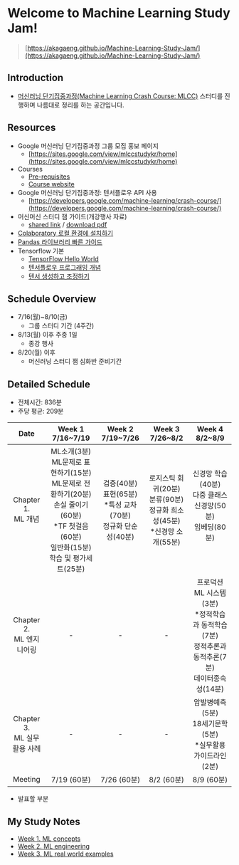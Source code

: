 # Welcome to Machine Learning Study Jam!
> [https://akagaeng.github.io/Machine-Learning-Study-Jam/](https://akagaeng.github.io/Machine-Learning-Study-Jam/)

## Introduction
- [머신러닝 단기집중과정(Machine Learning Crash Course: MLCC)](https://developers.google.com/machine-learning/crash-course/) 스터디를 진행하며 나름대로 정리를 하는 공간입니다.

## Resources
- Google 머신러닝 단기집중과정 그룹 모집 홍보 페이지
  + [https://sites.google.com/view/mlccstudykr/home](https://sites.google.com/view/mlccstudykr/home)
- Courses
  + [Pre-requisites](https://developers.google.com/machine-learning/crash-course/prereqs-and-prework)
  + [Course website](https://developers.google.com/machine-learning/crash-course/ml-intro)
- Google 머신러닝 단기집중과정: 텐서플로우 API 사용
  + [https://developers.google.com/machine-learning/crash-course/](https://developers.google.com/machine-learning/crash-course/)
- 머신머신 스터디 잼 가이드(개강행사 자료)
  + [shared link](https://docs.google.com/presentation/d/1-Wiqci7hGBhwlq2edUxb9T2spoP8JlihmFFsnU7Vk-k/edit?pli=1#slide=id.g3d483976ff_1_346) /
  [download pdf](https://github.com/akagaeng/Machine-Learning-Study-Jam/blob/master/src/etc/ML-Study-Jam-Kick-off-Recap-Guild-Jul-10-18.pdf)
- [Colaboratory 로컬 환경에 설치하기](https://github.com/google/eng-edu/blob/master/ml/cc/README.md)
- [Pandas 라이브러리 빠른 가이드](https://colab.research.google.com/notebooks/mlcc/intro_to_pandas.ipynb?hl=ko)
- Tensorflow 기본
  + [TensorFlow Hello World](https://colab.research.google.com/notebooks/mlcc/hello_world.ipynb?hl=ko)
  + [텐서플로우 프로그래밍 개념](https://colab.research.google.com/notebooks/mlcc/tensorflow_programming_concepts.ipynb?hl=ko)
  + [텐서 생성하고 조정하기](https://colab.research.google.com/notebooks/mlcc/creating_and_manipulating_tensors.ipynb?hl=ko)

## Schedule Overview
- 7/16(월)~8/10(금)
  + 그룹 스터디 기간 (4주간)
- 8/13(월) 이후 주중 1일
  + 종강 행사
- 8/20(월) 이후
  + 머신러닝 스터디 잼 심화반 준비기간

## Detailed Schedule
- 전체시간: 836분
- 주당 평균: 209분

|Date|Week 1<br>7/16~7/19 |Week 2<br>7/19~7/26|Week 3<br>7/26~8/2|Week 4<br>8/2~8/9|
|:---:|:---:|:---:|:---:|:---:|
|Chapter 1. <br>ML 개념|ML소개(3분)<br>ML문제로 표현하기(15분)<br>ML문제로 전환하기(20분)<br>손실 줄이기(60분)<br>\*TF 첫걸음(60분)<br>일반화(15분)<br>학습 및 평가세트(25분)|검증(40분)<br>표현(65분)<br>\*특성 교차(70분)<br>정규화 단순성(40분)|로지스틱 회귀(20분)<br>분류(90분)<br>정규화 희소성(45분)<br>\*신경망 소개(55분)|신경망 학습(40분)<br>다중 클래스 신경망(50분)<br>임베딩(80분)<br><br>|
|Chapter 2. <br>ML 엔지니어링|-|-|-|프로덕션 ML 시스템(3분)<br>\*정적학습과 동적학습(7분)<br>정적추론과 동적추론(7분)<br>데이터종속성(14분)|
|Chapter 3. <br>ML 실무 활용 사례|-|-|-|암발병예측(5분)<br>18세기문학(5분)<br>\*실무활용가이드라인(2분)|
|Meeting| 7/19 (60분) | 7/26 (60분) | 8/2 (60분) | 8/9 (60분) |

* 발표할 부분

## My Study Notes
- [Week 1. ML concepts](docs/1-ML-concepts/index.md)
- [Week 2. ML engineering](docs/2-ML-engineering/index.md)
- [Week 3. ML real world examples](docs/3-ML-real-world-examples/index.md)
